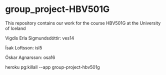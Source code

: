 # group_project-HBV501G
This repository contains our work for the course HBV501G at the University of Iceland

Vigdís Erla Sigmundsdóttir: ves14

Ísak Loftsson: isl5

Óskar Agnarsson: osa16

heroku pg:killall --app group-project-hbv501g
